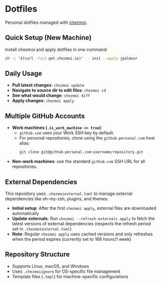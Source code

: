 # Dotfiles

Personal dotfiles managed with [chezmoi](https://www.chezmoi.io/).

## Quick Setup (New Machine)

Install chezmoi and apply dotfiles in one command:

```bash
sh -c "$(curl -fsLS get.chezmoi.io)" -- init --apply jpalmour
```

## Daily Usage

- **Pull latest changes**: `chezmoi update`
- **Navigate to source dir to edit files**: `chezmoi cd`
- **See what would change**: `chezmoi diff`
- **Apply changes**: `chezmoi apply`

## Multiple GitHub Accounts

- **Work machines (`.is_work_machine == true`)**:
  - `github.com` uses your Work SSH key by default.
  - For personal repositories, clone using the `github-personal.com` host alias:
    ```bash
    git clone git@github-personal.com:username/repository.git
    ```
- **Non-work machines**: use the standard `github.com` SSH URL for all repositories.

## External Dependencies

This repository uses `.chezmoiexternal.toml` to manage external dependencies like oh-my-zsh, plugins, and themes.

- **Initial setup**: After the first `chezmoi apply`, external files are downloaded automatically
- **Update externals**: Run `chezmoi --refresh-externals apply` to fetch the latest versions of external dependencies (respects the refresh period set in `.chezmoiexternal.toml`)
- **Note**: Regular `chezmoi apply` uses cached versions and only refreshes when the period expires (currently set to 168 hours/1 week)

## Repository Structure

- Supports Linux, macOS, and Windows
- Uses `.chezmoiignore` for OS-specific file management
- Template files (`.tmpl`) for machine-specific configurations